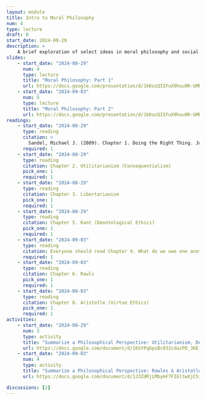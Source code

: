 ```yaml
---
layout: module
title: Intro to Moral Philosophy
num: 4
type: lecture
draft: 0
start_date: 2024-08-29
description: >
    A brief exploration of select ideas in moral philosophy and social psychology.
slides: 
    - start_date: "2024-08-29"
      num: 4
      type: lecture
      title: "Moral Philosophy: Part 1"
      url: https://docs.google.com/presentation/d/1kKozQIIFuX9huu9R-GMRXIL-D1i9lRcT/edit?usp=sharing&ouid=113376576186080604800&rtpof=true&sd=true
    - start_date: "2024-09-03"
      num: 5
      type: lecture
      title: "Moral Philosophy: Part 2"
      url: https://docs.google.com/presentation/d/1kKozQIIFuX9huu9R-GMRXIL-D1i9lRcT/edit?usp=sharing&ouid=113376576186080604800&rtpof=true&sd=true
readings: 
    - start_date: "2024-08-29"
      type: reading
      citation: >
        Sandel, Michael J. (2009). Chapter 1. Doing the Right Thing. Justice: What's the right thing to do?
      required: 1
    - start_date: "2024-08-29"
      type: reading
      citation: Chapter 2. Utilitarianism (Consequentialism)
      pick_one: 1
      required: 1
    - start_date: "2024-08-29"
      type: reading
      citation: Chapter 3. Libertarianism
      pick_one: 1
      required: 1
    - start_date: "2024-08-29"
      type: reading
      citation: Chapter 5. Kant (Deontological Ethics)
      pick_one: 1
      required: 1
    - start_date: "2024-09-03"
      type: reading
      citation: Everyone should read Chapter 9. What do we owe one another? (Sandel, 2009). 
      required: 1
    - start_date: "2024-09-03"
      type: reading
      citation: Chapter 6. Rawls
      pick_one: 1
      required: 1
    - start_date: "2024-09-03"
      type: reading
      citation: Chapter 8. Aristotle (Virtue Ethics)
      pick_one: 1
      required: 1
activities:
    - start_date: "2024-08-29"
      num: 3
      type: activity
      title: "Summarize a Philosophical Perspective: Utilitarianism, Deonological Ethics, and Libertarianism"
      url: https://docs.google.com/document/d/16SYPq6psBc832cdazPO_36E_n3tHEZXl/edit
    - start_date: "2024-09-03"
      num: 4
      type: activity
      title: "Summarize a Philosophical Perspective: Rawles & Aristotle"
      url: https://docs.google.com/document/d/1J3ZdRjLMbymF7FIGltwXjC5iM_OrLklt/edit?usp=sharing&ouid=113376576186080604800&rtpof=true&sd=true

discussions: [2]
---
```




